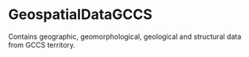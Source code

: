 # GeospatialDataGCCS
 Contains geographic, geomorphological, geological and structural data from GCCS territory.

